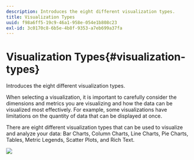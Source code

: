 ```yaml
---
description: Introduces the eight different visualization types.
title: Visualization Types
uuid: f98a6ff5-19c9-46a1-958e-054e1b808c23
exl-id: 3c0170c8-6b5e-4b8f-9353-a7eb699a37fa
---
```

# Visualization Types{#visualization-types}

Introduces the eight different visualization types.

When selecting a visualization, it is important to carefully consider the dimensions and metrics you are visualizing and how the data can be visualized most effectively. For example, some visualizations have limitations on the quantity of data that can be displayed at once.

There are eight different visualization types that can be used to visualize and analyze your data: Bar Charts, Column Charts, Line Charts, Pie Charts, Tables, Metric Legends, Scatter Plots, and Rich Text.

![](assets/visualization_types.png)
